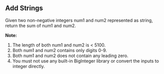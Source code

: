 ## Add Strings
Given two non-negative integers num1 and num2 represented as string, return the sum of num1 and num2.

**Note:**

1. The length of both num1 and num2 is < 5100.
2. Both num1 and num2 contains only digits 0-9.
3. Both num1 and num2 does not contain any leading zero.
4. You must not use any built-in BigInteger library or convert the inputs to integer directly.
